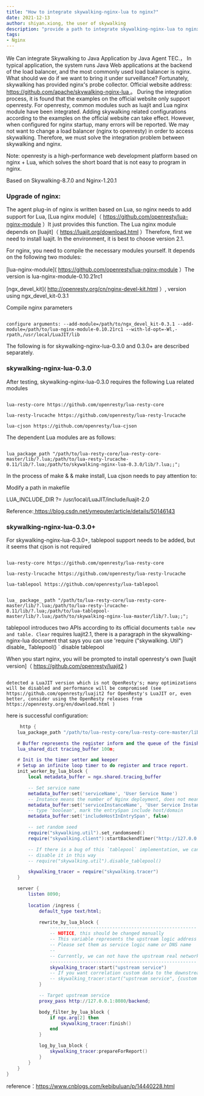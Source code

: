 ```yaml
---
title: "How to integrate skywalking-nginx-lua to nginx?"
date: 2021-12-13
author: shiyan.xiong, the user of skywalking
description: "provide a path to integrate skywalking-nginx-lua to nginx and avoid you falling pit"
tags:
- Nginx
---
```




We Can integrate Skywalking to Java Application by Java Agent TEC.， In typical application, the system runs Java Web applications at the backend of the load balancer, and the most commonly used load balancer is nginx. What should we do if we want to bring it under surveillance? Fortunately, skywalking has provided nginx's probe collector. Official website address:[ https://github.com/apache/skywalking-nginx-lua ]( https://github.com/apache/skywalking-nginx-lua )。 During the integration process, it is found that the examples on the official website only support openresty. For openresty, common modules such as luajit and Lua nginx module have been integrated. Adding skywalking related configurations according to the examples on the official website can take effect. However, when configured for nginx startup, many errors will be reported. We may not want to change a load balancer (nginx to openresty) in order to access skywalking. Therefore, we must solve the integration problem between skywalking and nginx.

Note: openresty is a high-performance web development platform based on nginx + Lua, which solves the short board that is not easy to program in nginx.


Based on Skywalking-8.7.0 and Nginx-1.20.1

### Upgrade of nginx:



The agent plug-in of nginx is written based on Lua, so nginx needs to add support for Lua, [Lua nginx module]（ https://github.com/openresty/lua-nginx-module ）It just provides this function. The Lua nginx module depends on [luajit]（ https://luajit.org/download.html ）Therefore, first we need to install luajit. In the environment, it is best to choose version 2.1.



For nginx, you need to compile the necessary modules yourself. It depends on the following two modules:

[lua-nginx-module]( https://github.com/openresty/lua-nginx-module ）The version is lua-nginx-module-0.10.21rc1

[ngx_devel_kit]( http://openresty.org/cn/nginx-devel-kit.html ）, version using ngx_devel_kit-0.3.1

Compile nginx parameters



```shell

configure arguments: --add-module=/path/to/ngx_devel_kit-0.3.1 --add-module=/path/to/lua-nginx-module-0.10.21rc1 --with-ld-opt=-Wl,-rpath,/usr/local/LuaJIT/lib

```



The following is for skywalking-nginx-lua-0.3.0 and 0.3.0+ are described separately.



### skywalking-nginx-lua-0.3.0



After testing, skywalking-nginx-lua-0.3.0 requires the following Lua related modules

```shell

lua-resty-core https://github.com/openresty/lua-resty-core

lua-resty-lrucache https://github.com/openresty/lua-resty-lrucache

lua-cjson https://github.com/openresty/lua-cjson

```

The dependent Lua modules are as follows:

```shell

lua_package_path "/path/to/lua-resty-core/lua-resty-core-master/lib/?.lua;/path/to/lua-resty-lrucache-0.11/lib/?.lua;/path/to/skywalking-nginx-lua-0.3.0/lib/?.lua;;";

```

In the process of make & & make install, Lua cjson needs to pay attention to:

Modify a path in makefile

LUA_INCLUDE_DIR ?= /usr/local/LuaJIT/include/luajit-2.0

Reference:[ https://blog.csdn.net/ymeputer/article/details/50146143 ]( https://blog.csdn.net/ymeputer/article/details/50146143 )



### skywalking-nginx-lua-0.3.0+

For skywalking-nginx-lua-0.3.0+, tablepool support needs to be added, but it seems that cjson is not required

```shell

lua-resty-core https://github.com/openresty/lua-resty-core

lua-resty-lrucache https://github.com/openresty/lua-resty-lrucache

lua-tablepool https://github.com/openresty/lua-tablepool

```



```shell

lua_ package_ path "/path/to/lua-resty-core/lua-resty-core-master/lib/?.lua;/path/to/lua-resty-lrucache-0.11/lib/?.lua;/path/to/lua-tablepool-master/lib/?.lua;/path/to/skywalking-nginx-lua-master/lib/?.lua;;";

```

tablepool introduces two APIs according to its official documents ` table new and table. Clear ` requires luajit2.1, there is a paragraph in the skywalking-nginx-lua document that says you can use 'require ("skywalking. Util") disable_ Tablepool() ` disable tablepool



When you start nginx, you will be prompted to install openresty's own [luajit version]（ https://github.com/openresty/luajit2 )



```shell

detected a LuaJIT version which is not OpenResty's; many optimizations will be disabled and performance will be compromised (see https://github.com/openresty/luajit2 for OpenResty's LuaJIT or, even better, consider using the OpenResty releases from https://openresty.org/en/download.html )

```

here is successful configuration:


```lua
     http {
    lua_package_path "/path/to/lua-resty-core/lua-resty-core-master/lib/?.lua;/path/to/lua-resty-lrucache-0.11/lib/?.lua;/path/to/lua-tablepool-master/lib/?.lua;/path/to/skywalking-nginx-lua-master/lib/?.lua;;";

    # Buffer represents the register inform and the queue of the finished segment
    lua_shared_dict tracing_buffer 100m;

    # Init is the timer setter and keeper
    # Setup an infinite loop timer to do register and trace report.
    init_worker_by_lua_block {
        local metadata_buffer = ngx.shared.tracing_buffer

        -- Set service name
        metadata_buffer:set('serviceName', 'User Service Name')
        -- Instance means the number of Nginx deployment, does not mean the worker instances
        metadata_buffer:set('serviceInstanceName', 'User Service Instance Name')
        -- type 'boolean', mark the entrySpan include host/domain
        metadata_buffer:set('includeHostInEntrySpan', false)

        -- set random seed
        require("skywalking.util").set_randomseed()
        require("skywalking.client"):startBackendTimer("http://127.0.0.1:12800")

        -- If there is a bug of this `tablepool` implementation, we can
        -- disable it in this way
        -- require("skywalking.util").disable_tablepool()

        skywalking_tracer = require("skywalking.tracer")
    }

    server {
        listen 8090;
        
        location /ingress {
            default_type text/html;

            rewrite_by_lua_block {
                ------------------------------------------------------
                -- NOTICE, this should be changed manually
                -- This variable represents the upstream logic address
                -- Please set them as service logic name or DNS name
                --
                -- Currently, we can not have the upstream real network address
                ------------------------------------------------------
                skywalking_tracer:start("upstream service")
                -- If you want correlation custom data to the downstream service
                -- skywalking_tracer:start("upstream service", {custom = "custom_value"})
            }

            -- Target upstream service
            proxy_pass http://127.0.0.1:8080/backend;

            body_filter_by_lua_block {
                if ngx.arg[2] then
                    skywalking_tracer:finish()
                end
            }

            log_by_lua_block {
                skywalking_tracer:prepareForReport()
            }
        }
    }
}
```

reference：https://www.cnblogs.com/kebibuluan/p/14440228.html

